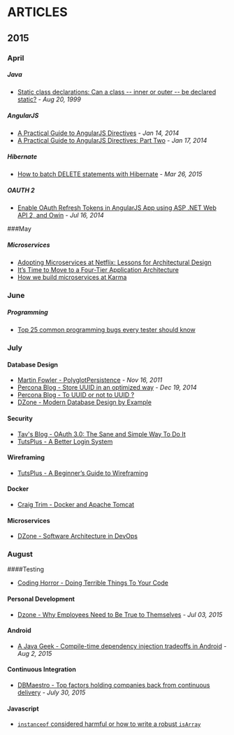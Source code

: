 # ARTICLES

## 2015

### April

##### Java

+   [Static class declarations: Can a class -- inner or outer -- be declared static?](http://www.javaworld.com/article/2077372/learn-java/static-class-declarations.html) - _Aug 20, 1999_

##### AngularJS

+   [A Practical Guide to AngularJS Directives](http://www.sitepoint.com/practical-guide-angularjs-directives/) - _Jan 14, 2014_
+   [A Practical Guide to AngularJS Directives: Part Two](http://www.sitepoint.com/practical-guide-angularjs-directives-part-two/) - _Jan 17, 2014_

##### Hibernate

+   [How to batch DELETE statements with Hibernate](http://vladmihalcea.com/2015/03/26/how-to-batch-delete-statements-with-hibernate/) - _Mar 26, 2015_

##### OAUTH 2

+   [Enable OAuth Refresh Tokens in AngularJS App using ASP .NET Web API 2, and Owin](http://bitoftech.net/2014/07/16/enable-oauth-refresh-tokens-angularjs-app-using-asp-net-web-api-2-owin/) - _Jul 16, 2014_

###May

##### Microservices

+   [Adopting Microservices at Netflix: Lessons for Architectural Design](http://nginx.com/blog/microservices-at-netflix-architectural-best-practices/)
+   [It’s Time to Move to a Four-Tier Application Architecture](http://nginx.com/blog/time-to-move-to-a-four-tier-application-architecture/)
+   [How we build microservices at Karma](https://blog.yourkarma.com/building-microservices-at-karma)

### June

##### Programming

+   [Top 25 common programming bugs every tester should know](http://www.softwaretestinghelp.com/top-25-common-programming-bugs-every-tester-should-know/)

### July

#### Database Design

+   [Martin Fowler - PolyglotPersistence](http://martinfowler.com/bliki/PolyglotPersistence.html) - _Nov 16, 2011_
+   [Percona Blog - Store UUID in an optimized way](https://www.percona.com/blog/2014/12/19/store-uuid-optimized-way/) - _Dec 19, 2014_
+   [Percona Blog - To UUID or not to UUID ?](https://www.percona.com/blog/2007/03/13/to-uuid-or-not-to-uuid/)
+   [DZone - Modern Database Design by Example](https://dzone.com/articles/designing-databases)

#### Security

+   [Tav's Blog - OAuth 3.0: The Sane and Simple Way To Do It](http://tav.espians.com/oauth-3.0-the-sane-and-simple-way-to-do-it.html)
+   [TutsPlus - A Better Login System](http://code.tutsplus.com/tutorials/a-better-login-system--net-3461)

#### Wireframing

+   [TutsPlus - A Beginner’s Guide to Wireframing](http://webdesign.tutsplus.com/articles/a-beginners-guide-to-wireframing--webdesign-7399)

#### Docker

+   [Craig Trim - Docker and Apache Tomcat](http://trimc-devops.blogspot.com/2015/03/running-docker-applications-apache.html)

#### Microservices

+   [DZone - Software Architecture in DevOps](https://dzone.com/articles/software-architecture-devops)

### August

####Testing

+   [Coding Horror - Doing Terrible Things To Your Code](http://blog.codinghorror.com/doing-terrible-things-to-your-code/)

#### Personal Development

+   [Dzone - Why Employees Need to Be True to Themselves](https://dzone.com/articles/why-employees-need-be-true-0) - _Jul 03, 2015_

#### Android

+   [A Java Geek - Compile-time dependency injection tradeoffs in Android](http://blog.frankel.ch/compile-time-dependency-injection-tradeoffs-in-android) - _Aug 2, 2015_

#### Continuous Integration

+   [DBMaestro - Top factors holding companies back from continuous delivery](http://www.dbmaestro.com/2015/07/top-factors-holding-companies-back-from-continuous-delivery/) - _July 30, 2015_

#### Javascript

+   [`instanceof` considered harmful or how to write a robust `isArray`](http://perfectionkills.com/instanceof-considered-harmful-or-how-to-write-a-robust-isarray/)
